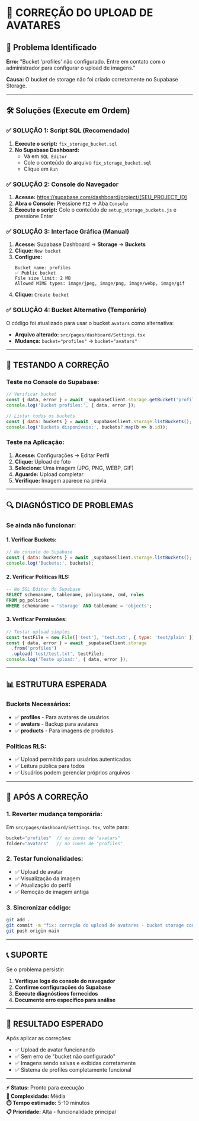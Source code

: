 # 🔧 CORREÇÃO DO UPLOAD DE AVATARES

## 📝 Problema Identificado
**Erro:** "Bucket 'profiles' não configurado. Entre em contato com o administrador para configurar o upload de imagens."

**Causa:** O bucket de storage não foi criado corretamente no Supabase Storage.

---

## 🛠️ Soluções (Execute em Ordem)

### ✅ **SOLUÇÃO 1: Script SQL (Recomendado)**

1. **Execute o script:** `fix_storage_bucket.sql`
2. **No Supabase Dashboard:**
   - Vá em `SQL Editor` 
   - Cole o conteúdo do arquivo `fix_storage_bucket.sql`
   - Clique em `Run`

### ✅ **SOLUÇÃO 2: Console do Navegador**

1. **Acesse:** https://supabase.com/dashboard/project/[SEU_PROJECT_ID]
2. **Abra o Console:** Pressione `F12` → Aba `Console`
3. **Execute o script:** Cole o conteúdo de `setup_storage_buckets.js` e pressione Enter

### ✅ **SOLUÇÃO 3: Interface Gráfica (Manual)**

1. **Acesse:** Supabase Dashboard → **Storage** → **Buckets**
2. **Clique:** `New bucket`
3. **Configure:**
   ```
   Bucket name: profiles
   ✅ Public bucket
   File size limit: 2 MB
   Allowed MIME types: image/jpeg, image/png, image/webp, image/gif
   ```
4. **Clique:** `Create bucket`

### ✅ **SOLUÇÃO 4: Bucket Alternativo (Temporário)**

O código foi atualizado para usar o bucket `avatars` como alternativa:
- **Arquivo alterado:** `src/pages/dashboard/Settings.tsx`
- **Mudança:** `bucket="profiles"` → `bucket="avatars"`

---

## 🧪 **TESTANDO A CORREÇÃO**

### Teste no Console do Supabase:
```javascript
// Verificar bucket
const { data, error } = await _supabaseClient.storage.getBucket('profiles');
console.log('Bucket profiles:', { data, error });

// Listar todos os buckets
const { data: buckets } = await _supabaseClient.storage.listBuckets();
console.log('Buckets disponíveis:', buckets?.map(b => b.id));
```

### Teste na Aplicação:
1. **Acesse:** Configurações → Editar Perfil
2. **Clique:** Upload de foto
3. **Selecione:** Uma imagem (JPG, PNG, WEBP, GIF)
4. **Aguarde:** Upload completar
5. **Verifique:** Imagem aparece na prévia

---

## 🔍 **DIAGNÓSTICO DE PROBLEMAS**

### Se ainda não funcionar:

#### 1. **Verificar Buckets:**
```javascript
// No console do Supabase
const { data: buckets } = await _supabaseClient.storage.listBuckets();
console.log('Buckets:', buckets);
```

#### 2. **Verificar Políticas RLS:**
```sql
-- No SQL Editor do Supabase
SELECT schemaname, tablename, policyname, cmd, roles
FROM pg_policies 
WHERE schemaname = 'storage' AND tablename = 'objects';
```

#### 3. **Verificar Permissões:**
```javascript
// Testar upload simples
const testFile = new File(['test'], 'test.txt', { type: 'text/plain' });
const { data, error } = await _supabaseClient.storage
  .from('profiles')
  .upload('test/test.txt', testFile);
console.log('Teste upload:', { data, error });
```

---

## 📊 **ESTRUTURA ESPERADA**

### Buckets Necessários:
- ✅ **profiles** - Para avatares de usuários
- ✅ **avatars** - Backup para avatares
- ✅ **products** - Para imagens de produtos

### Políticas RLS:
- ✅ Upload permitido para usuários autenticados
- ✅ Leitura pública para todos
- ✅ Usuários podem gerenciar próprios arquivos

---

## 🚀 **APÓS A CORREÇÃO**

### 1. **Reverter mudança temporária:**
Em `src/pages/dashboard/Settings.tsx`, volte para:
```typescript
bucket="profiles"  // ao invés de "avatars"
folder="avatars"   // ao invés de "profiles"
```

### 2. **Testar funcionalidades:**
- ✅ Upload de avatar
- ✅ Visualização da imagem
- ✅ Atualização do perfil
- ✅ Remoção de imagem antiga

### 3. **Sincronizar código:**
```bash
git add .
git commit -m "fix: correção do upload de avatares - bucket storage configurado"
git push origin main
```

---

## 📞 **SUPORTE**

Se o problema persistir:

1. **Verifique logs do console do navegador**
2. **Confirme configurações do Supabase**
3. **Execute diagnósticos fornecidos**
4. **Documente erro específico para análise**

---

## 🎯 **RESULTADO ESPERADO**

Após aplicar as correções:
- ✅ Upload de avatar funcionando
- ✅ Sem erro de "bucket não configurado" 
- ✅ Imagens sendo salvas e exibidas corretamente
- ✅ Sistema de profiles completamente funcional

---

**⚡ Status:** Pronto para execução  
**🔧 Complexidade:** Média  
**⏱️ Tempo estimado:** 5-10 minutos  
**📋 Prioridade:** Alta - funcionalidade principal 